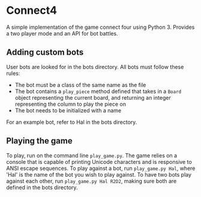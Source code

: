 # Connect4

A simple implementation of the game connect four using Python 3. Provides a two player mode and an API for bot battles.

## Adding custom bots

User bots are looked for in the bots directory. All bots must follow these rules:

* The bot must be a class of the same name as the file
* The bot contains a `play_piece` method defined that takes in a `Board` object representing the current board, and returning an integer representing the column to play the piece on
* The bot needs to be initialized with a name

For an example bot, refer to Hal in the bots directory.

## Playing the game

To play, run on the command line `play_game.py`. The game relies on a console that is capable of printing Unicode characters and is responsive to ANSI escape sequences. To play against a bot, run `play_game.py Hal`, where 'Hal' is the name of the bot you wish to play against. To have two bots play against each other, run `play_game.py Hal R2D2`, making sure both are defined in the bots directory.
